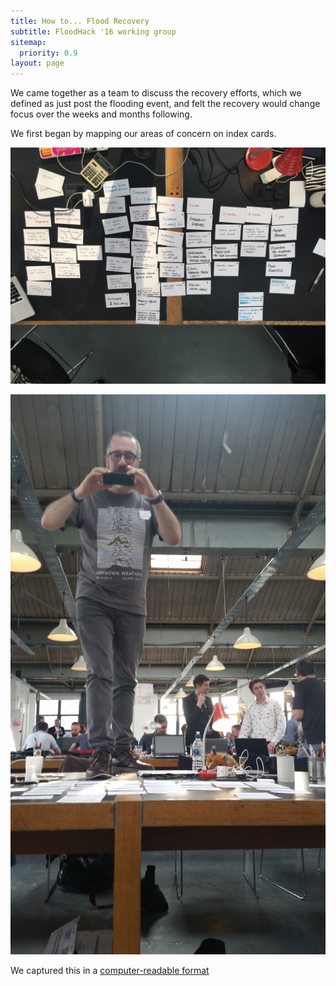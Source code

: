 ```yaml
---
title: How to... Flood Recovery
subtitle: FloodHack '16 working group
sitemap:
  priority: 0.9
layout: page
---
```

We came together as a team to discuss the recovery efforts, which we defined as just post the flooding event, and felt the recovery would change focus over the weeks and months following.

We first began by mapping our areas of concern on index cards.

![](images/mindmap.jpg)

![](images/gilesonatable.jpg)

We captured this in a [computer-readable format](data/recovery_map.yml)
